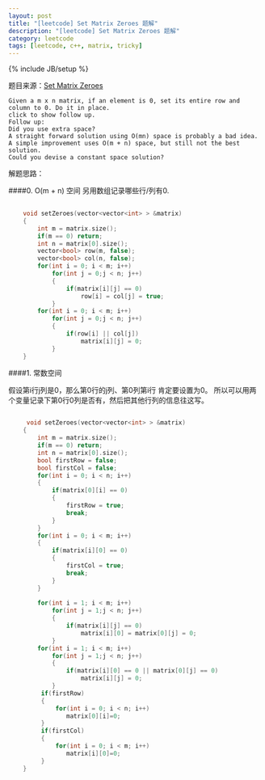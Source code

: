 ```yaml
---
layout: post
title: "[leetcode] Set Matrix Zeroes 题解"
description: "[leetcode] Set Matrix Zeroes 题解"
category: leetcode 
tags: [leetcode, c++, matrix, tricky]
---
```

{% include JB/setup %}


题目来源：[Set Matrix Zeroes](https://oj.leetcode.com/problems/set-matrix-zeroes/)

>
	Given a m x n matrix, if an element is 0, set its entire row and column to 0. Do it in place.
	click to show follow up.
	Follow up:
	Did you use extra space?
	A straight forward solution using O(mn) space is probably a bad idea.
	A simple improvement uses O(m + n) space, but still not the best solution.
	Could you devise a constant space solution?

解题思路：

####0.  O(m + n) 空间
另用数组记录哪些行/列有0.

```cpp
	
	void setZeroes(vector<vector<int> > &matrix) 
    {
        int m = matrix.size();
        if(m == 0) return;
        int n = matrix[0].size();
        vector<bool> row(m, false);
        vector<bool> col(n, false);
        for(int i = 0; i < m; i++)
            for(int j = 0;j < n; j++)
            {
                if(matrix[i][j] == 0)
                    row[i] = col[j] = true;
            }
        for(int i = 0; i < m; i++)
            for(int j = 0;j < n; j++)
            {
                if(row[i] || col[j])
                    matrix[i][j] = 0;
            }
    }	
```

####1.  常数空间

假设第i行j列是0，那么第0行的j列、第0列第i行 肯定要设置为0。 所以可以用两个变量记录下第0行0列是否有，然后把其他行列的信息往这写。

```cpp
	
	 void setZeroes(vector<vector<int> > &matrix) 
    {
        int m = matrix.size();
        if(m == 0) return;
        int n = matrix[0].size();
        bool firstRow = false;
        bool firstCol = false;
        for(int i = 0; i < n; i++)
        {
            if(matrix[0][i] == 0)
            {
                firstRow = true;
                break;
            }
        }
        for(int i = 0; i < m; i++)
        {
            if(matrix[i][0] == 0)
            {
                firstCol = true; 
                break;
            }
        }
                
        for(int i = 1; i < m; i++)
            for(int j = 1;j < n; j++)
            {
                if(matrix[i][j] == 0)
                    matrix[i][0] = matrix[0][j] = 0;
            }
        for(int i = 1; i < m; i++)
            for(int j = 1;j < n; j++)
            {
                if(matrix[i][0] == 0 || matrix[0][j] == 0)
                    matrix[i][j] = 0;
            }
         if(firstRow)
         { 
             for(int i = 0; i < n; i++)
                matrix[0][i]=0;
         }
         if(firstCol)
         {
             for(int i = 0; i < m; i++)
                matrix[i][0]=0;
         }
    }
```
